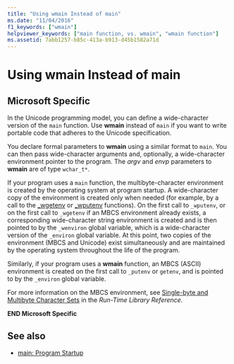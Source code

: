 ```yaml
---
title: "Using wmain Instead of main"
ms.date: "11/04/2016"
f1_keywords: ["wmain"]
helpviewer_keywords: ["main function, vs. wmain", "wmain function"]
ms.assetid: 7abb1257-b85c-413a-b913-d45b1582a71d
---
```

# Using wmain Instead of main

## Microsoft Specific

In the Unicode programming model, you can define a wide-character version of the `main` function. Use **wmain** instead of `main` if you want to write portable code that adheres to the Unicode specification.

You declare formal parameters to **wmain** using a similar format to `main`. You can then pass wide-character arguments and, optionally, a wide-character environment pointer to the program. The *argv* and *envp* parameters to **wmain** are of type `wchar_t*`.

If your program uses a `main` function, the multibyte-character environment is created by the operating system at program startup. A wide-character copy of the environment is created only when needed (for example, by a call to the [_wgetenv](../c-runtime-library/reference/getenv-wgetenv.md) or [_wputenv](../c-runtime-library/reference/putenv-wputenv.md) functions). On the first call to `_wputenv`, or on the first call to `_wgetenv` if an MBCS environment already exists, a corresponding wide-character string environment is created and is then pointed to by the `_wenviron` global variable, which is a wide-character version of the `_environ` global variable. At this point, two copies of the environment (MBCS and Unicode) exist simultaneously and are maintained by the operating system throughout the life of the program.

Similarly, if your program uses a **wmain** function, an MBCS (ASCII) environment is created on the first call to `_putenv` or `getenv`, and is pointed to by the `_environ` global variable.

For more information on the MBCS environment, see [Single-byte and Multibyte Character Sets](../c-runtime-library/single-byte-and-multibyte-character-sets.md) in the *Run-Time Library Reference.*

**END Microsoft Specific**

## See also

- [main: Program Startup](../cpp/main-program-startup.md)

